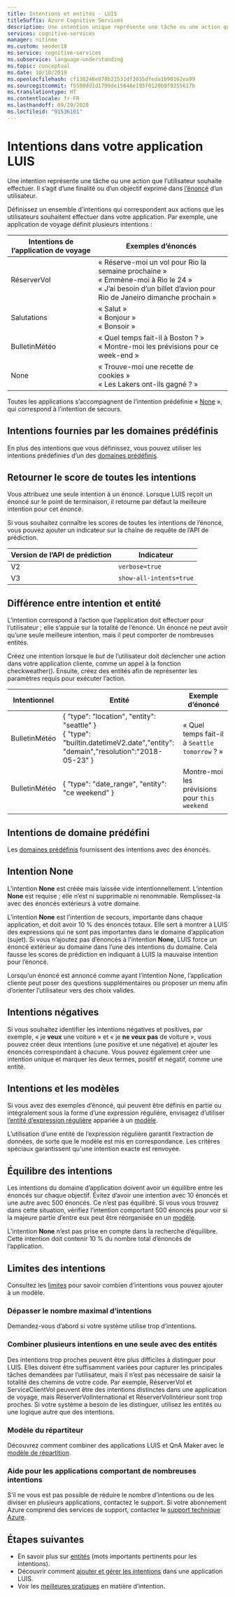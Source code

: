 ```yaml
---
title: Intentions et entités - LUIS
titleSuffix: Azure Cognitive Services
description: Une intention unique représente une tâche ou une action que l’utilisateur souhaite effectuer. Il s’agit d’une finalité ou d’un objectif exprimé dans l’énoncé d’un utilisateur. Définissez un ensemble d’intentions qui correspondent aux actions que les utilisateurs souhaitent effectuer dans votre application.
services: cognitive-services
manager: nitinme
ms.custom: seodec18
ms.service: cognitive-services
ms.subservice: language-understanding
ms.topic: conceptual
ms.date: 10/10/2019
ms.openlocfilehash: cf138248e878b21531df2035dfeda1b90162ea99
ms.sourcegitcommit: f5580dd1d1799de15646e195f0120b9f9255617b
ms.translationtype: HT
ms.contentlocale: fr-FR
ms.lasthandoff: 09/29/2020
ms.locfileid: "91536101"
---
```

# <a name="intents-in-your-luis-app"></a>Intentions dans votre application LUIS

Une intention représente une tâche ou une action que l’utilisateur souhaite effectuer. Il s’agit d’une finalité ou d’un objectif exprimé dans [l’énoncé](luis-concept-utterance.md) d’un utilisateur.

Définissez un ensemble d’intentions qui correspondent aux actions que les utilisateurs souhaitent effectuer dans votre application. Par exemple, une application de voyage définit plusieurs intentions :

Intentions de l’application de voyage   |   Exemples d’énoncés   |
------|------|
 RéserverVol     |   « Réserve-moi un vol pour Rio la semaine prochaine » <br/> « Emmène-moi à Rio le 24 » <br/> « J’ai besoin d’un billet d’avion pour Rio de Janeiro dimanche prochain »    |
 Salutations     |   « Salut » <br/>« Bonjour » <br/>« Bonsoir »  |
 BulletinMétéo | « Quel temps fait-il à Boston ? » <br/> « Montre-moi les prévisions pour ce week-end » |
 None         | « Trouve-moi une recette de cookies »<br>« Les Lakers ont-ils gagné ? » |

Toutes les applications s’accompagnent de l’intention prédéfinie « [None](#none-intent) », qui correspond à l’intention de secours.

## <a name="prebuilt-domains-provide-intents"></a>Intentions fournies par les domaines prédéfinis
En plus des intentions que vous définissez, vous pouvez utiliser les intentions prédéfinies d’un des [domaines prédéfinis](luis-how-to-use-prebuilt-domains.md).

## <a name="return-all-intents-scores"></a>Retourner le score de toutes les intentions
Vous attribuez une seule intention à un énoncé. Lorsque LUIS reçoit un énoncé sur le point de terminaison, il retourne par défaut la meilleure intention pour cet énoncé.

Si vous souhaitez connaître les scores de toutes les intentions de l’énoncé, vous pouvez ajouter un indicateur sur la chaîne de requête de l’API de prédiction.

|Version de l’API de prédiction|Indicateur|
|--|--|
|V2|`verbose=true`|
|V3|`show-all-intents=true`|

## <a name="intent-compared-to-entity"></a>Différence entre intention et entité
L’intention correspond à l’action que l’application doit effectuer pour l’utilisateur ; elle s’appuie sur la totalité de l’énoncé. Un énoncé ne peut avoir qu’une seule meilleure intention, mais il peut comporter de nombreuses entités.

<a name="how-do-intents-relate-to-entities"></a>

Créez une intention lorsque le _but_ de l’utilisateur doit déclencher une action dans votre application cliente, comme un appel à la fonction checkweather(). Ensuite, créez des entités afin de représenter les paramètres requis pour exécuter l’action.

|Intentionnel   | Entité | Exemple d’énoncé   |
|------------------|------------------------------|------------------------------|
| BulletinMétéo | { "type": "location", "entity": "seattle" }<br>{ "type": "builtin.datetimeV2.date","entity": "demain","resolution":"2018-05-23" } | « Quel temps fait-il à `Seattle` `tomorrow` ? » |
| BulletinMétéo | { "type": "date_range", "entity": "ce weekend" } | Montre-moi les prévisions pour `this weekend` |
||||

## <a name="prebuilt-domain-intents"></a>Intentions de domaine prédéfini

Les [domaines prédéfinis](luis-how-to-use-prebuilt-domains.md) fournissent des intentions avec des énoncés.

## <a name="none-intent"></a>Intention None

L’intention **None** est créée mais laissée vide intentionnellement. L’intention **None** est requise ; elle n’est ni supprimable ni renommable. Remplissez-la avec des énoncés extérieurs à votre domaine.

L’intention **None** est l’intention de secours, importante dans chaque application, et doit avoir 10 % des énoncés totaux. Elle sert à montrer à LUIS des expressions qui ne sont pas importantes dans le domaine d’application (sujet). Si vous n’ajoutez pas d’énoncés à l’intention **None**, LUIS force un énoncé extérieur au domaine dans l’une des intentions du domaine. Cela fausse les scores de prédiction en indiquant à LUIS la mauvaise intention pour l’énoncé.

Lorsqu’un énoncé est annoncé comme ayant l’intention None, l’application cliente peut poser des questions supplémentaires ou proposer un menu afin d’orienter l’utilisateur vers des choix valides.

## <a name="negative-intentions"></a>Intentions négatives
Si vous souhaitez identifier les intentions négatives et positives, par exemple, « je **veux** une voiture » et « je **ne veux pas** de voiture », vous pouvez créer deux intentions (une positive et une négative) et ajouter les énoncés correspondant à chacune. Vous pouvez également créer une intention unique et marquer les deux termes, positif et négatif, comme une entité.

## <a name="intents-and-patterns"></a>Intentions et les modèles

Si vous avez des exemples d’énoncé, qui peuvent être définis en partie ou intégralement sous la forme d’une expression régulière, envisagez d’utiliser [l’entité d’expression régulière](luis-concept-entity-types.md#regular-expression-entity) appariée à un [modèle](luis-concept-patterns.md).

L’utilisation d’une entité de l’expression régulière garantit l’extraction de données, de sorte que le modèle est mis en correspondance. Les critères spéciaux garantissent qu'une intention exacte est renvoyée.

## <a name="intent-balance"></a>Équilibre des intentions
Les intentions du domaine d’application doivent avoir un équilibre entre les énoncés sur chaque objectif. Évitez d’avoir une intention avec 10 énoncés et une autre avec 500 énoncés. Ce n’est pas équilibré. Si vous vous trouvez dans cette situation, vérifiez l’intention comportant 500 énoncés pour voir si la majeure partie d’entre eux peut être réorganisée en un [modèle](luis-concept-patterns.md).

L’intention **None** n’est pas prise en compte dans la recherche d’équilibre. Cette intention doit contenir 10 % du nombre total d’énoncés de l’application.

## <a name="intent-limits"></a>Limites des intentions
Consultez les [limites](luis-limits.md#model-boundaries) pour savoir combien d’intentions vous pouvez ajouter à un modèle.

### <a name="if-you-need-more-than-the-maximum-number-of-intents"></a>Dépasser le nombre maximal d’intentions
Demandez-vous d’abord si votre système utilise trop d’intentions.

### <a name="can-multiple-intents-be-combined-into-single-intent-with-entities"></a>Combiner plusieurs intentions en une seule avec des entités
Des intentions trop proches peuvent être plus difficiles à distinguer pour LUIS. Elles doivent être suffisamment variées pour capturer les principales tâches demandées par l’utilisateur, mais il n’est pas nécessaire de saisir la totalité des chemins de votre code. Par exemple, RéserverVol et ServiceClientVol peuvent être des intentions distinctes dans une application de voyage, mais RéserverVolInternational et RéserverVolIntérieur sont trop proches. Si votre système a besoin de les distinguer, utilisez les entités ou une logique autre que des intentions.

### <a name="dispatcher-model"></a>Modèle du répartiteur
Découvrez comment combiner des applications LUIS et QnA Maker avec le [modèle de répartition](luis-concept-enterprise.md#when-you-need-to-combine-several-luis-and-qna-maker-apps).

### <a name="request-help-for-apps-with-significant-number-of-intents"></a>Aide pour les applications comportant de nombreuses intentions
S’il ne vous est pas possible de réduire le nombre d’intentions ou de les diviser en plusieurs applications, contactez le support. Si votre abonnement Azure comprend des services de support, contactez le [support technique Azure](https://azure.microsoft.com/support/options/).

## <a name="next-steps"></a>Étapes suivantes

* En savoir plus sur [entités](luis-concept-entity-types.md) (mots importants pertinents pour les intentions).
* Découvrir comment [ajouter et gérer les intentions](luis-how-to-add-intents.md) dans une application LUIS.
* Voir les [meilleures pratiques](luis-concept-best-practices.md) en matière d’intention.
